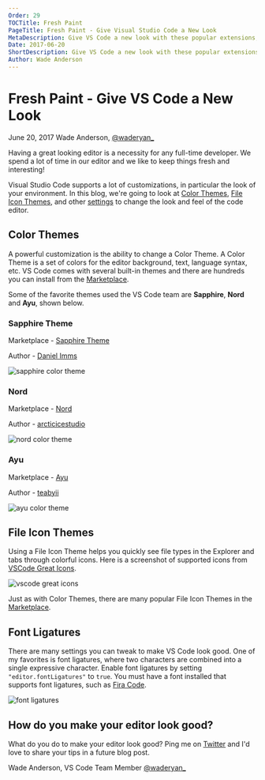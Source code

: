 ```yaml
---
Order: 29
TOCTitle: Fresh Paint
PageTitle: Fresh Paint - Give Visual Studio Code a New Look
MetaDescription: Give VS Code a new look with these popular extensions, color themes, file icon themes and more.
Date: 2017-06-20
ShortDescription: Give VS Code a new look with these popular extensions, color themes, file icon themes and more.
Author: Wade Anderson
---
```


# Fresh Paint - Give VS Code a New Look

June 20, 2017 Wade Anderson, [@waderyan_](https://twitter.com/waderyan_)

Having a great looking editor is a necessity for any full-time developer. We spend a lot of time in our editor and we like to keep things fresh and interesting!

Visual Studio Code supports a lot of customizations, in particular the look of your environment. In this blog, we're going to look at [Color Themes](/docs/getstarted/themes.md), [File Icon Themes](/docs/getstarted/themes.md#file-icon-themes), and other [settings](/docs/getstarted/settings.md) to change the look and feel of the code editor.

## Color Themes

A powerful customization is the ability to change a Color Theme. A Color Theme is a set of colors for the editor background, text, language syntax, etc. VS Code comes with several built-in themes and there are hundreds you can install from the [Marketplace](https://marketplace.visualstudio.com/search?term=tag%3A%22color%20theme%22&target=VSCode&category=Themes&sortBy=Downloads).

<div class="marketplace-popular-color-themes"></div>

Some of the favorite themes used the VS Code team are **Sapphire**, **Nord** and **Ayu**, shown below.

### Sapphire Theme

Marketplace - [Sapphire Theme](https://marketplace.visualstudio.com/items?itemName=Tyriar.theme-sapphire)

Author - [Daniel Imms](https://marketplace.visualstudio.com/search?term=publisher%3A%22Daniel%20Imms%22&target=VSCode&category=All%20categories&sortBy=Relevance)

![sapphire color theme](themes-sapphire.gif)

### Nord

Marketplace - [Nord](https://marketplace.visualstudio.com/items?itemName=arcticicestudio.nord-visual-studio-code)

Author - [arcticicestudio](https://marketplace.visualstudio.com/search?term=publisher%3A%22arcticicestudio%22&target=VSCode&category=All%20categories&sortBy=Relevance)

![nord color theme](themes-nord.gif)

### Ayu

Marketplace - [Ayu](https://marketplace.visualstudio.com/items?itemName=teabyii.ayu)

Author - [teabyii](https://marketplace.visualstudio.com/search?term=publisher%3A%22teabyii%22&target=VSCode&category=All%20categories&sortBy=Relevance)

![ayu color theme](themes-ayu.gif)

## File Icon Themes

Using a File Icon Theme helps you quickly see file types in the Explorer and tabs through colorful icons. Here is a screenshot of supported icons from [VSCode Great Icons](https://marketplace.visualstudio.com/items?itemName=emmanuelbeziat.vscode-great-icons).

![vscode great icons](vscode-great-icons.jpg)

Just as with Color Themes, there are many popular File Icon Themes in the [Marketplace](https://marketplace.visualstudio.com/search?term=tag%3A%22icon%20theme%22&target=VSCode&category=Themes&sortBy=Downloads).

<div class="marketplace-popular-file-icon-themes"></div>

## Font Ligatures

There are many settings you can tweak to make VS Code look good. One of my favorites is font ligatures, where two characters are combined into a single expressive character. Enable font ligatures by setting `"editor.fontLigatures"` to `true`. You must have a font installed that supports font ligatures, such as [Fira Code](https://github.com/tonsky/FiraCode).

![font ligatures](font-ligatures-annotated.png)

## How do you make your editor look good?

What do you do to make your editor look good? Ping me on [Twitter](https://twitter.com/waderyan_) and I'd love to share your tips in a future blog post.

Wade Anderson, VS Code Team Member [@waderyan_](https://twitter.com/waderyan_)

